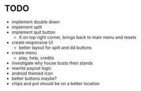 # TODO

- implement double down
- implement split
- implement quit button
	- X on top right corner, brings back to main menu and resets
- create responsive UI
	- better layout for split and dd buttons
- create menu
	- play, help, credits
- investigate why house busts then stands
- rewrite payout logic
- android themed icon
- better buttons maybe?
- chips and pot should be on a better location
